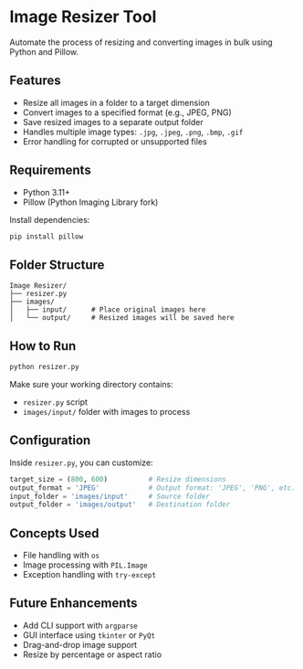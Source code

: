 #  Image Resizer Tool

Automate the process of resizing and converting images in bulk using Python and Pillow.

##  Features
- Resize all images in a folder to a target dimension
- Convert images to a specified format (e.g., JPEG, PNG)
- Save resized images to a separate output folder
- Handles multiple image types: `.jpg`, `.jpeg`, `.png`, `.bmp`, `.gif`
- Error handling for corrupted or unsupported files

##  Requirements
- Python 3.11+
- Pillow (Python Imaging Library fork)

Install dependencies:
```bash
pip install pillow
```

##  Folder Structure
```
Image Resizer/
├── resizer.py
├── images/
│   ├── input/      # Place original images here
│   └── output/     # Resized images will be saved here
```

##  How to Run
```bash
python resizer.py
```

Make sure your working directory contains:
- `resizer.py` script
- `images/input/` folder with images to process

##  Configuration
Inside `resizer.py`, you can customize:
```python
target_size = (800, 600)          # Resize dimensions
output_format = 'JPEG'            # Output format: 'JPEG', 'PNG', etc.
input_folder = 'images/input'     # Source folder
output_folder = 'images/output'   # Destination folder
```

##  Concepts Used
- File handling with `os`
- Image processing with `PIL.Image`
- Exception handling with `try-except`

##  Future Enhancements
- Add CLI support with `argparse`
- GUI interface using `tkinter` or `PyQt`
- Drag-and-drop image support
- Resize by percentage or aspect ratio


